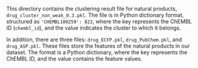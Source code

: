 This directory contains the clustering result file for natural products, `drug_cluster_non_weak_0.3.pkl`. The file is in Python dictionary format, structured as `'CHEMBL100259': 822`, where the key represents the ChEMBL ID (`chembl_id`), and the value indicates the cluster to which it belongs.

In addition, there are three files: `drug_ECFP.pkl`, `drug_PubChem.pkl`, and `drug_ASP.pkl`. These files store the features of the natural products in our dataset. The format is a Python dictionary, where the key represents the ChEMBL ID, and the value contains the feature values.

